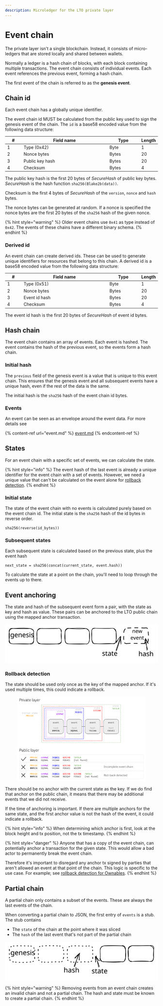 ```yaml
---
description: Microledger for the LTO private layer
---
```


# Event chain

The private layer isn't a single blockchain. Instead, it consists of micro-ledgers that are stored locally and shared between wallets.

Normally a ledger is a hash chain of blocks, with each block containing multiple transactions. The event chain consists of individual events. Each event references the previous event, forming a hash chain.&#x20;

The first event of the chain is referred to as the **genesis event**.

## Chain id

Each event chain has a globally unique identifier.

The event chain id MUST be calculated from the public key used to sign the genesis event of the chain. The `id` is a base58 encoded value from the following data structure:

<table><thead><tr><th width="63">#</th><th width="414">Field name</th><th width="130">Type</th><th>Length</th></tr></thead><tbody><tr><td>1</td><td>Type (0x42)</td><td>Byte</td><td>1</td></tr><tr><td>2</td><td>Nonce bytes</td><td>Bytes</td><td>20</td></tr><tr><td>3</td><td>Public key hash</td><td>Bytes</td><td>20</td></tr><tr><td>4</td><td>Checksum</td><td>Bytes</td><td>4</td></tr></tbody></table>

The public key hash is the first 20 bytes of _SecureHash_ of public key bytes. _SecureHash_ is the hash function `sha256(Blake2b(data))`.

Checksum is the first 4 bytes of _SecureHash_ of the `version`, `nonce` and `hash` bytes.

The nonce bytes can be generated at random. If a nonce is specified the nonce bytes are the first 20 bytes of the `sha256` hash of the given nonce.

{% hint style="warning" %}
Older event chains use `0x41` as type instead of `0x42`. The events of these chains have a different binary schema.
{% endhint %}

### Derived id

An event chain can create derived ids. These can be used to generate unique identifiers for resources that belong to this chain. A derived id is a base58 encoded value from the following data structure:

<table><thead><tr><th width="63">#</th><th width="414">Field name</th><th width="130">Type</th><th>Length</th></tr></thead><tbody><tr><td>1</td><td>Type (0x51)</td><td>Byte</td><td>1</td></tr><tr><td>2</td><td>Nonce bytes</td><td>Bytes</td><td>20</td></tr><tr><td>3</td><td>Event id hash</td><td>Bytes</td><td>20</td></tr><tr><td>4</td><td>Checksum</td><td>Bytes</td><td>4</td></tr></tbody></table>

The event id hash is the first 20 bytes of _SecureHash_ of event id bytes.

## Hash chain

The event chain contains an array of events. Each event is hashed. The event contains the hash of the previous event, so the events form a hash chain.

### Initial hash

The `previous` field of the genesis event is a value that is unique to this event chain. This ensures that the genesis event and all subsequent events have a unique hash, even if the rest of the data is the same.

The initial hash is the `sha256` hash of the event chain id bytes.

### Events

An event can be seen as an envelope around the event data. For more details see

{% content-ref url="event.md" %}
[event.md](event.md)
{% endcontent-ref %}

## States

For an event chain with a specific set of events, we can calculate the state.

{% hint style="info" %}
The event hash of the last event is already a unique identifier for the event chain with a set of events. However, we need a unique value that can't be calculated on the event alone for [rollback detection](./#rollback-detection).
{% endhint %}

### Initial state

The state of the event chain with no events is calculated purely based on the event chain id. The initial state is the `sha256` hash of the id bytes in reverse order.

```
sha256(reverse(id_bytes))
```

### Subsequent states

Each subsequent state is calculated based on the previous state, plus the event hash

```
next_state = sha256(concat(current_state, event.hash))
```

To calculate the state at a point on the chain, you'll need to loop through the events up to there.

## Event anchoring

The state and hash of the subsequent event form a pair, with the state as key and hash as value. These pairs can be anchored to the LTO public chain using the mapped anchor transaction.

<img src="../../../.gitbook/assets/file.excalidraw.svg" alt="" class="gitbook-drawing">

### Rollback detection

The state should be used only once as the key of the mapped anchor. If it's used multiple times, this could indicate a rollback.

<figure><img src="../../../.gitbook/assets/Event chain anchoring Titanium (1).png" alt=""><figcaption></figcaption></figure>

There should be no anchor with the current state as the key. If we do find that anchor on the public chain, it means that there may be additional events that we did not receive.

If the time of anchoring is important. If there are multiple anchors for the same state, and the first anchor value is not the hash of the event, it could indicate a rollback.

{% hint style="info" %}
When determining which anchor is first, look at the block height and tx position, not the tx timestamp.
{% endhint %}

{% hint style="danger" %}
Anyone that has a copy of the event chain, can potentially anchor a transaction for the given state. This would allow a bad actor to permanently break the event chain.

Therefore it's important to disregard any anchor tx signed by parties that aren't allowed an event at that point of the chain. This logic is specific to the use case. For example; see [rollback detection for Ownables](broken-reference).
{% endhint %}

## Partial chain

A partial chain only contains a subset of the events. These are always the last events of the chain.

When converting a partial chain to JSON, the first entry of `events` is a stub. The stub contains

* The `state` of the chain at the point where it was sliced
* The `hash` of the last event that's not part of the partial chain

<img src="../../../.gitbook/assets/file.excalidraw (2).svg" alt="" class="gitbook-drawing">

{% hint style="warning" %}
Removing events from an event chain creates an invalid chain and not a partial chain. The hash and state must be known to create a partial chain.
{% endhint %}
